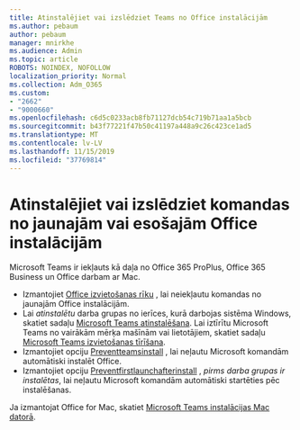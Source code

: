 ```yaml
---
title: Atinstalējiet vai izslēdziet Teams no Office instalācijām
ms.author: pebaum
author: pebaum
manager: mnirkhe
ms.audience: Admin
ms.topic: article
ROBOTS: NOINDEX, NOFOLLOW
localization_priority: Normal
ms.collection: Adm_O365
ms.custom:
- "2662"
- "9000660"
ms.openlocfilehash: c6d5c0233acb8fb71127dcb54c719b71aa1a5bcb
ms.sourcegitcommit: b43f77221f47b50c41197a448a9c26c423ce1ad5
ms.translationtype: MT
ms.contentlocale: lv-LV
ms.lasthandoff: 11/15/2019
ms.locfileid: "37769814"
---
```

# <a name="uninstall-or-exclude-teams-from-new-or-existing-office-installations"></a>Atinstalējiet vai izslēdziet komandas no jaunajām vai esošajām Office instalācijām

Microsoft Teams ir iekļauts kā daļa no Office 365 ProPlus, Office 365 Business un Office darbam ar Mac.

- Izmantojiet [Office izvietošanas rīku](https://docs.microsoft.com/deployoffice/teams-install#how-to-exclude-microsoft-teams-from-new-installations-of-office-365-proplus) , lai neiekļautu komandas no jaunajām Office instalācijām.
- Lai *atinstalētu* darba grupas no ierīces, kurā darbojas sistēma Windows, skatiet sadaļu [Microsoft Teams atinstalēšana](https://support.office.com/article/3b159754-3c26-4952-abe7-57d27f5f4c81). Lai iztīrītu Microsoft Teams no vairākām mērķa mašīnām vai lietotājiem, skatiet sadaļu [Microsoft Teams izvietošanas tīrīšana](https://docs.microsoft.com/microsoftteams/scripts/powershell-script-teams-deployment-clean-up).
- Izmantojiet opciju [Preventteamsinstall](https://docs.microsoft.com/deployoffice/teams-install#use-group-policy-to-control-the-installation-of-microsoft-teams
) , lai neļautu Microsoft komandām automātiski instalēt Office.
- Izmantojiet opciju [Preventfirstlaunchafterinstall](https://docs.microsoft.com/deployoffice/teams-install#use-group-policy-to-prevent-microsoft-teams-from-starting-automatically-after-installation) , *pirms darba grupas ir instalētas*, lai neļautu Microsoft komandām automātiski startēties pēc instalēšanas.

Ja izmantojat Office for Mac, skatiet [Microsoft Teams instalācijas Mac datorā](https://docs.microsoft.com/deployoffice/teams-install#microsoft-teams-installations-on-a-mac).